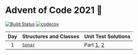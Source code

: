 # Advent of Code 2021 🎄

[![Build Status][build-badge]][build-link] [![codecov][codecov-badge]][codecov-link]

| Day | Structures and Classes | Unit Test Solutions |
| :---: | --- | --- |
| 1 | [`Sonar`][day1] | Part [1][day1-1], [2][day1-2] |

[day1]: Sources/Library/Sonar.swift
[day1-1]: Tests/LibraryTests/SonarTests.swift#L28-L38
[day1-2]: Tests/LibraryTests/SonarTests.swift#L63-L73

[build-badge]: https://github.com/petermeansrock/advent-of-code-2021/actions/workflows/swift.yml/badge.svg
[build-link]: https://github.com/petermeansrock/advent-of-code-2021/actions
[codecov-badge]: https://codecov.io/gh/petermeansrock/advent-of-code-2021/branch/main/graph/badge.svg
[codecov-link]: https://codecov.io/gh/petermeansrock/advent-of-code-2021
